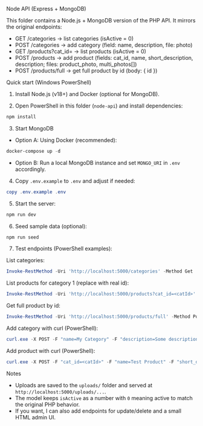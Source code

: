 Node API (Express + MongoDB)

This folder contains a Node.js + MongoDB version of the PHP API.
It mirrors the original endpoints:
- GET  /categories               -> list categories (isActive = 0)
- POST /categories               -> add category (field: name, description, file: photo)
- GET  /products?cat_id=         -> list products (isActive = 0)
- POST /products                 -> add product (fields: cat_id, name, short_description, description; files: product_photo, multi_photos[])
- POST /products/full            -> get full product by id (body: { id })

Quick start (Windows PowerShell)

1) Install Node.js (v18+) and Docker (optional for MongoDB).

2) Open PowerShell in this folder (`node-api`) and install dependencies:

```powershell
npm install
```

3) Start MongoDB
- Option A: Using Docker (recommended):

```powershell
docker-compose up -d
```

- Option B: Run a local MongoDB instance and set `MONGO_URI` in `.env` accordingly.

4) Copy `.env.example` to `.env` and adjust if needed:

```powershell
copy .env.example .env
```

5) Start the server:

```powershell
npm run dev
```

6) Seed sample data (optional):

```powershell
npm run seed
```

7) Test endpoints (PowerShell examples):

List categories:
```powershell
Invoke-RestMethod -Uri 'http://localhost:5000/categories' -Method Get | ConvertTo-Json
```

List products for category 1 (replace with real id):
```powershell
Invoke-RestMethod -Uri 'http://localhost:5000/products?cat_id=<catId>' -Method Get | ConvertTo-Json
```

Get full product by id:
```powershell
Invoke-RestMethod -Uri 'http://localhost:5000/products/full' -Method Post -Body @{ id = '<productId>' }
```

Add category with curl (PowerShell):
```powershell
curl.exe -X POST -F "name=My Category" -F "description=Some description" -F "photo=@C:\path\to\image.jpg" "http://localhost:5000/categories"
```

Add product with curl (PowerShell):
```powershell
curl.exe -X POST -F "cat_id=<catId>" -F "name=Test Product" -F "short_description=Short desc" -F "description=Long description" -F "product_photo=@C:\path\to\img.jpg" -F "multi_photos[]=@C:\path\to\img1.jpg" -F "multi_photos[]=@C:\path\to\img2.jpg" "http://localhost:5000/products"
```

Notes
- Uploads are saved to the `uploads/` folder and served at `http://localhost:5000/uploads/...`.
- The model keeps `isActive` as a number with `0` meaning active to match the original PHP behavior.
- If you want, I can also add endpoints for update/delete and a small HTML admin UI.
